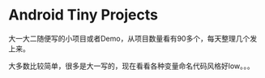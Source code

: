 # Android Tiny Projects



大一大二随便写的小项目或者Demo，从项目数量看有90多个，每天整理几个发上来。

大多数比较简单，很多是大一写的，现在看看各种变量命名代码风格好low。。。